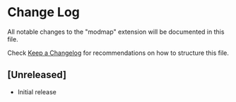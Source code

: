 # Change Log

All notable changes to the "modmap" extension will be documented in this file.

Check [Keep a Changelog](http://keepachangelog.com/) for recommendations on how to structure this file.

## [Unreleased]

- Initial release